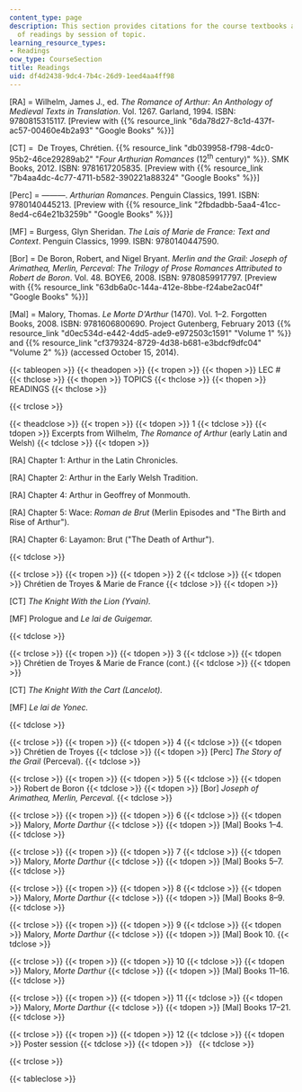 ```yaml
---
content_type: page
description: This section provides citations for the course textbooks and the schedule
  of readings by session of topic.
learning_resource_types:
- Readings
ocw_type: CourseSection
title: Readings
uid: df4d2438-9dc4-7b4c-26d9-1eed4aa4ff98
---
```


\[RA\] = Wilhelm, James J., ed. _The Romance of Arthur: An Anthology of Medieval Texts in Translation_. Vol. 1267. Garland, 1994. ISBN: 9780815315117. \[Preview with {{% resource_link "6da78d27-8c1d-437f-ac57-00460e4b2a93" "Google Books" %}}\]

\[CT\] =  De Troyes, Chrétien. {{% resource_link "db039958-f798-4dc0-95b2-46ce29289ab2" "_Four Arthurian Romances_ (12<sup>th</sup> century)" %}}. SMK Books, 2012. ISBN: 9781617205835. \[Preview with {{% resource_link "7b4aa4dc-4c77-4711-b582-390221a88324" "Google Books" %}}\]

\[Perc\] = ———. _Arthurian Romances_. Penguin Classics, 1991. ISBN: 9780140445213. \[Preview with {{% resource_link "2fbdadbb-5aa4-41cc-8ed4-c64e21b3259b" "Google Books" %}}\]

\[MF\] = Burgess, Glyn Sheridan. _The Lais of Marie de France: Text and Context_. Penguin Classics, 1999. ISBN: 9780140447590.

\[Bor\] = De Boron, Robert, and Nigel Bryant. _Merlin and the Grail: Joseph of Arimathea, Merlin, Perceval: The Trilogy of Prose Romances Attributed to Robert de Boron_. Vol. 48. BOYE6, 2008. ISBN: 9780859917797. \[Preview with {{% resource_link "63db6a0c-144a-412e-8bbe-f24abe2ac04f" "Google Books" %}}\]

\[Mal\] = Malory, Thomas. _Le Morte D'Arthur_ (1470). Vol. 1–2. Forgotten Books, 2008. ISBN: 9781606800690. Project Gutenberg, February 2013 {{% resource_link "d0ec534d-e442-4dd5-ade9-e972503c1591" "Volume 1" %}} and {{% resource_link "cf379324-8729-4d38-b681-e3bdcf9dfc04" "Volume 2" %}} (accessed October 15, 2014).

{{< tableopen >}}
{{< theadopen >}}
{{< tropen >}}
{{< thopen >}}
LEC #
{{< thclose >}}
{{< thopen >}}
TOPICS
{{< thclose >}}
{{< thopen >}}
READINGS
{{< thclose >}}

{{< trclose >}}

{{< theadclose >}}
{{< tropen >}}
{{< tdopen >}}
1
{{< tdclose >}}
{{< tdopen >}}
Excerpts from Wilhelm, _The Romance of Arthur_ (early Latin and Welsh)
{{< tdclose >}}
{{< tdopen >}}


\[RA\] Chapter 1: Arthur in the Latin Chronicles.

\[RA\] Chapter 2: Arthur in the Early Welsh Tradition.

\[RA\] Chapter 4: Arthur in Geoffrey of Monmouth.

\[RA\] Chapter 5: Wace: _Roman de Brut_ (Merlin Episodes and "The Birth and Rise of Arthur").

\[RA\] Chapter 6: Layamon: Brut ("The Death of Arthur").


{{< tdclose >}}

{{< trclose >}}
{{< tropen >}}
{{< tdopen >}}
2
{{< tdclose >}}
{{< tdopen >}}
Chrétien de Troyes & Marie de France
{{< tdclose >}}
{{< tdopen >}}


\[CT\] _The Knight With the Lion (Yvain)._

\[MF\] Prologue and _Le lai de Guigemar._


{{< tdclose >}}

{{< trclose >}}
{{< tropen >}}
{{< tdopen >}}
3
{{< tdclose >}}
{{< tdopen >}}
Chrétien de Troyes & Marie de France (cont.)
{{< tdclose >}}
{{< tdopen >}}


\[CT\] _The Knight With the Cart (Lancelot)._

\[MF\] _Le lai de Yonec._


{{< tdclose >}}

{{< trclose >}}
{{< tropen >}}
{{< tdopen >}}
4
{{< tdclose >}}
{{< tdopen >}}
Chrétien de Troyes
{{< tdclose >}}
{{< tdopen >}}
\[Perc\] _The Story of the Grail_ (Perceval).
{{< tdclose >}}

{{< trclose >}}
{{< tropen >}}
{{< tdopen >}}
5
{{< tdclose >}}
{{< tdopen >}}
Robert de Boron
{{< tdclose >}}
{{< tdopen >}}
\[Bor\] _Joseph of Arimathea, Merlin, Perceval._
{{< tdclose >}}

{{< trclose >}}
{{< tropen >}}
{{< tdopen >}}
6
{{< tdclose >}}
{{< tdopen >}}
Malory, _Morte Darthur_
{{< tdclose >}}
{{< tdopen >}}
\[Mal\] Books 1–4.
{{< tdclose >}}

{{< trclose >}}
{{< tropen >}}
{{< tdopen >}}
7
{{< tdclose >}}
{{< tdopen >}}
Malory, _Morte Darthur_
{{< tdclose >}}
{{< tdopen >}}
\[Mal\] Books 5–7.
{{< tdclose >}}

{{< trclose >}}
{{< tropen >}}
{{< tdopen >}}
8
{{< tdclose >}}
{{< tdopen >}}
Malory, _Morte Darthur_
{{< tdclose >}}
{{< tdopen >}}
\[Mal\] Books 8–9.
{{< tdclose >}}

{{< trclose >}}
{{< tropen >}}
{{< tdopen >}}
9
{{< tdclose >}}
{{< tdopen >}}
Malory, _Morte Darthur_
{{< tdclose >}}
{{< tdopen >}}
\[Mal\] Book 10.
{{< tdclose >}}

{{< trclose >}}
{{< tropen >}}
{{< tdopen >}}
10
{{< tdclose >}}
{{< tdopen >}}
Malory, _Morte Darthur_
{{< tdclose >}}
{{< tdopen >}}
\[Mal\] Books 11–16.
{{< tdclose >}}

{{< trclose >}}
{{< tropen >}}
{{< tdopen >}}
11
{{< tdclose >}}
{{< tdopen >}}
Malory, _Morte Darthur_
{{< tdclose >}}
{{< tdopen >}}
\[Mal\] Books 17–21.
{{< tdclose >}}

{{< trclose >}}
{{< tropen >}}
{{< tdopen >}}
12
{{< tdclose >}}
{{< tdopen >}}
Poster session
{{< tdclose >}}
{{< tdopen >}}
 
{{< tdclose >}}

{{< trclose >}}

{{< tableclose >}}